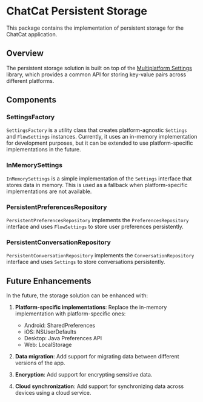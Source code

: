 # ChatCat Persistent Storage

This package contains the implementation of persistent storage for the ChatCat application.

## Overview

The persistent storage solution is built on top of the [Multiplatform Settings](https://github.com/russhwolf/multiplatform-settings) library, which provides a common API for storing key-value pairs across different platforms.

## Components

### SettingsFactory

`SettingsFactory` is a utility class that creates platform-agnostic `Settings` and `FlowSettings` instances. Currently, it uses an in-memory implementation for development purposes, but it can be extended to use platform-specific implementations in the future.

### InMemorySettings

`InMemorySettings` is a simple implementation of the `Settings` interface that stores data in memory. This is used as a fallback when platform-specific implementations are not available.

### PersistentPreferencesRepository

`PersistentPreferencesRepository` implements the `PreferencesRepository` interface and uses `FlowSettings` to store user preferences persistently.

### PersistentConversationRepository

`PersistentConversationRepository` implements the `ConversationRepository` interface and uses `Settings` to store conversations persistently.

## Future Enhancements

In the future, the storage solution can be enhanced with:

1. **Platform-specific implementations**: Replace the in-memory implementation with platform-specific ones:
   - Android: SharedPreferences
   - iOS: NSUserDefaults
   - Desktop: Java Preferences API
   - Web: LocalStorage

2. **Data migration**: Add support for migrating data between different versions of the app.

3. **Encryption**: Add support for encrypting sensitive data.

4. **Cloud synchronization**: Add support for synchronizing data across devices using a cloud service.
